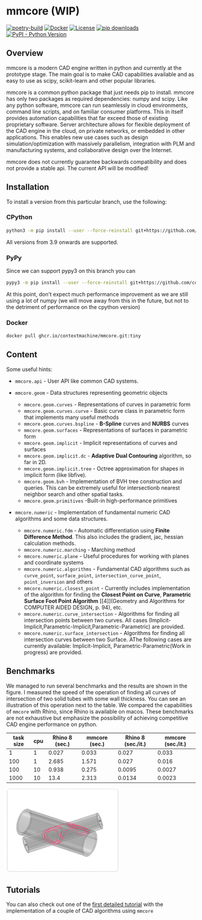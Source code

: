 # mmcore (WIP)
[![poetry-build](https://github.com/contextmachine/mmcore/actions/workflows/poetry-build.yml/badge.svg)](https://github.com/contextmachine/mmcore/actions/workflows/poetry-build.yml)
[![Docker](https://github.com/contextmachine/mmcore/actions/workflows/docker-publish.yml/badge.svg)](https://github.com/contextmachine/mmcore/actions/workflows/docker-publish.yml) 
[![License](https://img.shields.io/badge/License-Apache_2.0-blue.svg)](https://opensource.org/licenses/Apache-2.0)
[![pip downloads](https://img.shields.io/pypi/dm/mmcore)](https://pypi.python.org/project/mmcore)
[![PyPI - Python Version](https://img.shields.io/pypi/pyversions/mmcore.svg)](https://pypi.python.org/project/mmcore)

## Overview
mmcore is a modern CAD engine written in python and currently at the prototype stage. The main goal is to make CAD capabilities available and as easy to use as scipy, scikit-learn and other popular libraries. 

mmcore is a common python package that just needs pip to install. mmcore has only two packages as required dependencies: numpy and scipy. Like any python software, mmcore can run seamlessly in cloud environments, command line scripts, and on familiar consumer platforms. This in itself provides automation capabilities that far exceed those of existing proprietary software. Server architecture allows for flexible deployment of the CAD engine in the cloud, on private networks, or embedded in other applications. This enables new use cases such as design simulation/optimization with massively parallelism, integration with PLM and manufacturing systems, and collaborative design over the Internet.


mmcore does not currently guarantee backwards compatibility and does not provide a stable api. The current API will be modified!

## Installation

To install a version from this particular branch, use the following:

### CPython 

```bash
python3 -m pip install --user --force-reinstall git+https://github.com/contextmachine/mmcore.git@tiny
```
All versions from 3.9 onwards are supported.
### PyPy
Since we can support pypy3 on this branch you can 
```bash
pypy3 -m pip install --user --force-reinstall git+https://github.com/contextmachine/mmcore.git@tiny
```
At this point, don't expect much performance improvement as we are still using a lot of numpy (we will move away from this in the future, but not to the detriment of performance on the cpython version)
### Docker
```bash
docker pull ghcr.io/contextmachine/mmcore.git:tiny
```


## Content
Some useful hints:
- `mmcore.api` - User API like common CAD systems.

- `mmcore.geom` - Data structures representing geometric objects
  - `mmcore.geom.curves` - Representations of curves in parametric form
  - `mmcore.geom.curves.curve` - Basic curve class in parametric form that implements many useful methods
  - `mmcore.geom.curves.bspline` - **B-Spline** curves and **NURBS** curves
  - `mmcore.geom.surfaces` - Representations of surfaces in parametric form
  - `mmcore.geom.implicit` - Implicit representations  of curves and surfaces  
  - `mmcore.geom.implicit.dc` - **Adaptive Dual Contouring** algorithm, so far in 2D. 
  - `mmcore.geom.implicit.tree` - Octree approximation for shapes in implicit form (like libfive).  
  - `mmcore.geom.bvh` - Implementation of BVH tree construction and queries. This can be extremely useful for intersectionb nearest neighbor search and other spatial tasks. 
  - `mmcore.geom.primitives` -Built-in high-performance primitives 
- `mmcore.numeric` - Implementation of fundamental numeric CAD algorithms and some data structures.
  - `mmcore.numeric.fdm` - Automatic differentiation using **Finite Difference Method**. This also includes the gradient, jac, hessian calculation methods.
  - `mmcore.numeric.marching` - Marching method
  - `mmcore.numeric.plane` - Useful procedures for working with planes and coordinate systems
  - `mmcore.numeric.algorithms` - Fundamental CAD algorithms such as `curve_point`, `surface_point`, `intersection_curve_point`, `point_inversion` and others
  - `mmcore.numeric.closest_point` - Currently includes implementation of the algorithm for finding the **Closest Point on Curve**, **Parametric Surface Foot Point Algorithm** [[4]](Geometry and Algorithms for COMPUTER AIDED DESIGN, p. 94), etc.
  - `mmcore.numeric.curve_intersection` - Algorithms for finding all intersection points between two curves. All cases (Implicit-Implicit,Parametric-Implicit,Parametric-Parametric) are provided.
  - `mmcore.numeric.surface_intersection` - Algorithms for finding all intersection curves between two Surface. AThe following cases are currently available: Implicit-Implicit, Parametric-Parametric(Work in progress) are provided.

## Benchmarks
We managed to run several benchmarks and the results are shown in the figure. I measured the speed of the operation of finding all curves of intersection of two solid tubes with some wall thickness. You can see an illustration of this operation next to the table. We compared the capabilities of `mmcore` with Rhino, since Rhino is available on macos. These benchmarks are not exhaustive but emphasize the possibility of achieving competitive CAD engine performance on python.

| task  size | cpu  | 	Rhino 8 (sec.) | 	mmcore (sec.) | 	 Rhino 8 (sec./it.)	 | mmcore (sec./it.) |
|------------|------|-----------------|----------------|-----------------------|-------------------|
| 1          | 	 1	 | 0.027           | 	0.033         | 	0.027                | 	0.033            |
| 100        | 	 1	 | 2.685           | 	1.571         | 	0.027                | 	0.016            |
| 100        | 	10	 | 0.938           | 	0.275         | 	0.0095               | 	0.0027           |
| 1000       | 	10	 | 13.4            | 	2.313         | 	0.0134               | 	0.0023           |
  
<img src="notes/images/implicit_tubes_intersection.png" width="300"/>

## Tutorials
You can also check out one of the [first detailed tutorial](./notes/surface_closest_point.md) with the implementation of a couple of CAD algorithms using `mmcore`